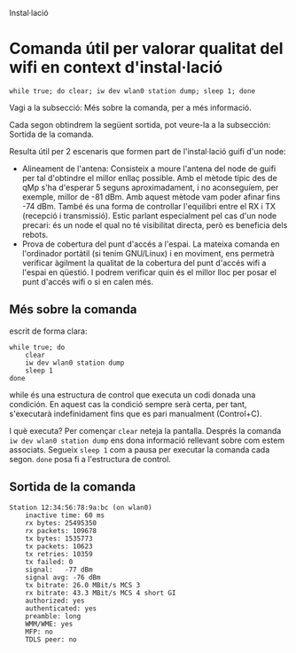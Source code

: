 Instal·lació

# Comanda útil per valorar qualitat del wifi en context d'instal·lació

`while true; do clear; iw dev wlan0 station dump; sleep 1; done`

Vagi a la subsecció: Més sobre la comanda, per a més informació.

Cada segon obtindrem la següent sortida, pot veure-la a la subsección: Sortida de la comanda.

Resulta útil per 2 escenaris que formen part de l'instal·lació guifi d'un node:

- Alineament de l'antena: Consisteix a moure l'antena del node de guifi per tal d'obtindre el millor enllaç possible. Amb el mètode típic des de qMp s'ha d'esperar 5 seguns aproximadament, i no aconseguíem, per exemple, millor de -81 dBm. Amb aquest mètode vam poder afinar fins -74 dBm. També és una forma de controllar l'equilibri entre el RX i TX (recepció i transmissió). Estic parlant especialment pel cas d'un node precari: és un node el qual no té visibilitat directa, però es beneficia dels rebots.
- Prova de cobertura del punt d'accés a l'espai. La mateixa comanda en l'ordinador portàtil (si tenim GNU/Linux) i en moviment, ens permetrà verificar àgilment la qualitat de la cobertura del punt d'accés wifi a l'espai en qüestió. I podrem verificar quin és el millor lloc per posar el punt d'accés wifi o si en calen més.

## Més sobre la comanda

escrit de forma clara:

```
while true; do
    clear
    iw dev wlan0 station dump
    sleep 1
done
```

while és una estructura de control que executa un codi donada una condición. En aquest cas la condició sempre serà certa, per tant, s'executarà indefinidament fins que es pari manualment (Control+C).

I què executa? Per començar `clear` neteja la pantalla. Després la comanda `iw dev wlan0 station dump` ens dona informació rellevant sobre com estem associats. Segueix `sleep 1` com a pausa per executar la comanda cada segon. `done` posa fi a l'estructura de control.

## Sortida de la comanda

```
Station 12:34:56:78:9a:bc (on wlan0)
    inactive time: 60 ms
    rx bytes: 25495350
    rx packets: 109678
    tx bytes: 1535773
    tx packets: 10623
    tx retries: 10359
    tx failed: 0
    signal:   -77 dBm
    signal avg: -76 dBm
    tx bitrate: 26.0 MBit/s MCS 3
    rx bitrate: 43.3 MBit/s MCS 4 short GI
    authorized: yes
    authenticated: yes
    preamble: long
    WMM/WME: yes
    MFP: no
    TDLS peer: no
```
